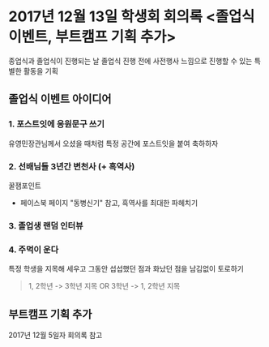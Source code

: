 # 2017년 12월 13일 학생회 회의록 <졸업식 이벤트, 부트캠프 기획 추가>

종업식과 졸업식이 진행되는 날 졸업식 진행 전에 사전행사 느낌으로 진행할 수 있는 특별한 활동을 기획


## 졸업식 이벤트 아이디어

### 1. 포스트잇에 응원문구 쓰기
유영민장관님께서 오셨을 때처럼 특정 공간에 포스트잇을 붙여 축하하자

### 2. 선배님들 3년간 변천사 (+ 흑역사)
꿀잼포인트

- 페이스북 페이지 "동병신기" 참고, 흑역사를 최대한 파헤치기

### 3. 졸업생 랜덤 인터뷰

### 4. 주먹이 운다
특정 학생을 지목해 세우고 그동안 섭섭했던 점과 화났던 점을 남김없이 토로하기

> 1, 2학년 -> 3학년 지목 OR 3학년 -> 1, 2학년 지목

## 부트캠프 기획 추가
2017년 12월 5일자 회의록 참고